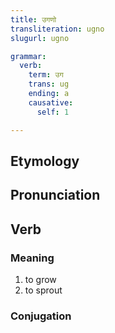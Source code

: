 ```yaml
---
title: उगणो
transliteration: ugno
slugurl: ugno

grammar: 
  verb:
    term: उग
    trans: ug
    ending: a
    causative:
      self: 1

---
```

## Etymology

## Pronunciation

## Verb
### Meaning
1. to grow
2. to sprout

### Conjugation
<verb-conj :grammar="grammar"></verb-conj>